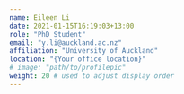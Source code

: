 ```yaml
---
name: Eileen Li
date: 2021-01-15T16:19:03+13:00
role: "PhD Student"
email: "y.li@auckland.ac.nz"
affiliation: "University of Auckland"
location: "{Your office location}"
# image: "path/to/profilepic"
weight: 20 # used to adjust display order
---
```


